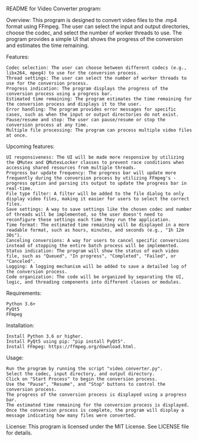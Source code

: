 README for Video Converter program:

Overview:
This program is designed to convert video files to the .mp4 format using FFmpeg. The user can select the input and output directories, choose the codec, and select the number of worker threads to use. The program provides a simple UI that shows the progress of the conversion and estimates the time remaining.

Features:

    Codec selection: The user can choose between different codecs (e.g., libx264, mpeg4) to use for the conversion process.
    Thread settings: The user can select the number of worker threads to use for the conversion process.
    Progress indication: The program displays the progress of the conversion process using a progress bar.
    Estimated time remaining: The program estimates the time remaining for the conversion process and displays it to the user.
    Error handling: The program provides error messages for specific cases, such as when the input or output directories do not exist.
    Pause/resume and stop: The user can pause/resume or stop the conversion process at any time.
    Multiple file processing: The program can process multiple video files at once.

Upcoming features:

    UI responsiveness: The UI will be made more responsive by utilizing the QMutex and QMutexLocker classes to prevent race conditions when accessing shared resources from multiple threads.
    Progress bar update frequency: The progress bar will update more frequently during the conversion process by utilizing FFmpeg's -progress option and parsing its output to update the progress bar in real-time.
    File type filter: A filter will be added to the file dialog to only display video files, making it easier for users to select the correct files.
    Save settings: A way to save settings like the chosen codec and number of threads will be implemented, so the user doesn't need to reconfigure these settings each time they run the application.
    Time format: The estimated time remaining will be displayed in a more readable format, such as hours, minutes, and seconds (e.g., "1h 12m 30s").
    Canceling conversions: A way for users to cancel specific conversions instead of stopping the entire batch process will be implemented.
    Status indication: The program will show the status of each video file, such as "Queued", "In progress", "Completed", "Failed", or "Canceled".
    Logging: A logging mechanism will be added to save a detailed log of the conversion process.
    Code organization: The code will be organized by separating the UI, logic, and threading components into different classes or modules.

Requirements:

    Python 3.6+
    PyQt5
    FFmpeg

Installation:

    Install Python 3.6 or higher.
    Install PyQt5 using pip: "pip install PyQt5".
    Install FFmpeg: https://ffmpeg.org/download.html.

Usage:

    Run the program by running the script "video_converter.py".
    Select the codec, input directory, and output directory.
    Click on "Start Process" to begin the conversion process.
    Use the "Pause", "Resume", and "Stop" buttons to control the conversion process.
    The progress of the conversion process is displayed using a progress bar.
    The estimated time remaining for the conversion process is displayed.
    Once the conversion process is complete, the program will display a message indicating how many files were converted.

License:
This program is licensed under the MIT License. See LICENSE file for details.
